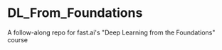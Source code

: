 # DL_From_Foundations
A follow-along repo for fast.ai's "Deep Learning from the Foundations" course
